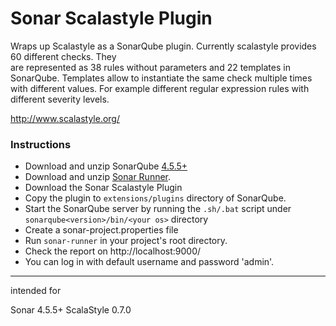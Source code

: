 
# Sonar Scalastyle Plugin

Wraps up Scalastyle as a SonarQube plugin. Currently scalastyle provides 60 different checks. They  
are represented as 38 rules without parameters and 22 templates in SonarQube. Templates allow to instantiate
the same check multiple times with different values. For example different regular expression rules with different
severity levels.

http://www.scalastyle.org/

### Instructions

* Download and unzip SonarQube [4.5.5+](http://www.sonarqube.org/downloads/)
* Download and unzip [Sonar Runner](http://repo1.maven.org/maven2/org/codehaus/sonar/runner/sonar-runner-dist/2.4/sonar-runner-dist-2.4.zip).
* Download the Sonar Scalastyle Plugin
* Copy the plugin to `extensions/plugins` directory of SonarQube.
* Start the SonarQube server by running the `.sh/.bat` script under `sonarqube<version>/bin/<your os>` directory
* Create a sonar-project.properties file
* Run `sonar-runner` in your project's root directory.
* Check the report on http://localhost:9000/
* You can log in with default username and password 'admin'.

---

intended for

Sonar 4.5.5+
ScalaStyle 0.7.0